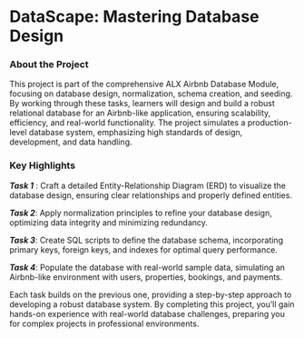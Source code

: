 # DataScape: Mastering Database Design

### About the Project
This project is part of the comprehensive ALX Airbnb Database Module, focusing on database design, normalization, schema creation, and seeding. By working through these tasks, learners will design and build a robust relational database for an Airbnb-like application, ensuring scalability, efficiency, and real-world functionality. The project simulates a production-level database system, emphasizing high standards of design, development, and data handling.

### Key Highlights
***Task 1*** : Craft a detailed Entity-Relationship Diagram (ERD) to visualize the database design, ensuring clear relationships and properly defined entities.

***Task 2***: Apply normalization principles to refine your database design, optimizing data integrity and minimizing redundancy.

***Task 3***: Create SQL scripts to define the database schema, incorporating primary keys, foreign keys, and indexes for optimal query performance.

***Task 4***: Populate the database with real-world sample data, simulating an Airbnb-like environment with users, properties, bookings, and payments.

Each task builds on the previous one, providing a step-by-step approach to developing a robust database system. By completing this project, you’ll gain hands-on experience with real-world database challenges, preparing you for complex projects in professional environments.